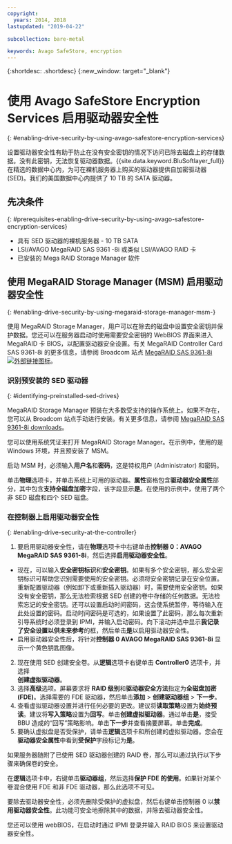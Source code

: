 ```yaml
---
copyright:
  years: 2014, 2018
lastupdated: "2019-04-22"

subcollection: bare-metal

keywords: Avago SafeStore, encryption
---
```


{:shortdesc: .shortdesc}
{:new_window: target="_blank"}

# 使用 Avago SafeStore Encryption Services 启用驱动器安全性
{: #enabling-drive-security-by-using-avago-safestore-encryption-services}

设置驱动器安全性有助于防止在没有安全密钥的情况下访问已除去磁盘上的存储数据。没有此密钥，无法恢复驱动器数据。{{site.data.keyword.BluSoftlayer_full}} 在精选的数据中心内，为可在裸机服务器上购买的驱动器提供自加密驱动器 (SED)。我们的美国数据中心内提供了 10 TB 的 SATA 驱动器。

## 先决条件
{: #prerequisites-enabling-drive-security-by-using-avago-safestore-encryption-services}

* 具有 SED 驱动器的裸机服务器 - 10 TB SATA
* LSI/AVAGO MegaRAID SAS 9361 -8i 或类似 LSI/AVAGO RAID 卡
* 已安装的 Mega RAID Storage Manager 软件

## 使用 MegaRAID Storage Manager (MSM) 启用驱动器安全性
{: #enabling-drive-security-by-using-megaraid-storage-manager-msm-}

使用 MegaRAID Storage Manager，用户可以在除去的磁盘中设置安全密钥并保护数据。您还可以在服务器启动时使用需要安全密钥的 WebBIOS 界面来进入 MegaRAID 卡 BIOS，以配置驱动器安全设置。有关 MegaRAID Controller Card SAS 9361-8i 的更多信息，请参阅 Broadcom 站点 [MegaRAID SAS 9361-8i ![外部链接图标](../../icons/launch-glyph.svg "外部链接图标")](https://www.broadcom.com/products/storage/raid-controllers/megaraid-sas-9361-8i#documentation)。

### 识别预安装的 SED 驱动器
{: #identifying-preinstalled-sed-drives}

MegaRAID Storage Manager 预装在大多数受支持的操作系统上。如果不存在，您可以从 Broadcom 站点手动进行安装。有关更多信息，请参阅 [MegaRAID SAS 9361-8i downloads](https://www.broadcom.com/products/storage/raid-controllers/megaraid-sas-9361-8i#downloads)。

您可以使用系统凭证来打开 MegaRAID Storage Manager。在示例中，使用的是 Windows 环境，并且预安装了 MSM。

启动 MSM 时，必须输入**用户名**和**密码**，这是特权用户 (Administrator) 和密码。

单击**物理**选项卡，并单击系统上可用的驱动器。**属性**窗格包含**驱动器安全属性**部分，其中包含**支持全磁盘加密**字段，该字段显示**是**。在使用的示例中，使用了两个非 SED 磁盘和四个 SED 磁盘。

### 在控制器上启用驱动器安全性
{: #enabling-drive-security-at-the-controller}

1. 要启用驱动器安全性，请在**物理**选项卡中右键单击**控制器 0：AVAGO MegaRAID SAS 9361-8i**，然后选择**启用驱动器安全性**。
  * 现在，可以输入**安全密钥标识**和**安全密钥**。如果有多个安全密钥，那么安全密钥标识可帮助您识别需要使用的安全密钥。必须将安全密钥记录在安全位置。重新配置驱动器（例如卸下或重新插入驱动器）时，需要使用安全密钥。如果没有安全密钥，那么无法检索根据 SED 创建的卷中存储的任何数据。无法检索忘记的安全密钥。还可以设置启动时间密码，这会使系统暂停，等待输入在此处设置的密码。启动时间密码是可选的，如果设置了此密码，那么每次重新引导系统时必须登录到 IPMI，并输入启动密码。向下滚动并选中显示**我记录了安全设置以供未来参考**的框，然后单击**是**以启用驱动器安全性。
  * 启用驱动器安全性后，将针对**控制器 0 AVAGO MegaRAID SAS 9361-8i** 显示一个黄色钥匙图像。
2. 现在使用 SED 创建安全卷。从**逻辑**选项卡右键单击 **Controller0** 选项卡，并选择  
**创建虚拟驱动器**。
3. 选择**高级**选项。屏幕要求将 **RAID 级别**和**驱动器安全方法**指定为**全磁盘加密 (FDE)**。选择需要的 FDE 驱动器，然后单击**添加** > **创建驱动器组** > **下一步**。
4. 查看虚拟驱动器设置并进行任何必要的更改。建议将**读取策略**设置为**始终预读**。建议将**写入策略**设置为**回写**。单击**创建虚拟驱动器**。通过单击**是**，接受 BBU 造成的“回写”策略影响。单击**下一步**并查看摘要屏幕。单击**完成**。
5. 要确认虚拟盘是否受保护，请单击**逻辑**选项卡和所创建的虚拟驱动器。您会在**驱动器安全属性**中看到**受保护**字段标记为**是**。

如果服务器随附了已使用 SED 驱动器创建的 RAID 卷，那么可以通过执行以下步骤来确保卷的安全。

在**逻辑**选项卡中，右键单击**驱动器组**，然后选择**保护 FDE 的使用**。如果针对某个卷混合使用 FDE 和非 FDE 驱动器，那么此选项不可见。

要除去驱动器安全性，必须先删除受保护的虚拟盘，然后右键单击控制器 0 以**禁用驱动器安全性**。此功能可安全地擦除其中的数据，并除去驱动器安全性。

您还可以使用 webBIOS，在启动时通过 IPMI 登录并输入 RAID BIOS 来设置驱动器安全性。<!--For more information, see **Avago SafeStore Encryption Services** in the **12 Gb/s MegaRAID SAS Software User Guide**.-->
